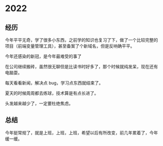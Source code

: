 # 2022

## 经历

今年平平无奇，学了很多小东西，之前学的知识也复习了下，做了一个比较完整的项目（前端变量管理工具），甚至备案了个新域名，但是反响确平平。

今年还感染的新冠，是今年最难受的事了

在公司继续搬砖，虽然很无聊但是比读书时好多了，那个时候就纯发呆，现在还有电脑耍。

每天看看新闻，解决点 bug，学习点东西就结束了。

夏天的时候周周都去练球，技术算是有点长进了。

头发越来越少了，一定要杜绝焦虑。

## 总结

今年挺常规了，就是上班，上班，上班，希望以后有所改变，前几年累着了，今年缓一缓。

